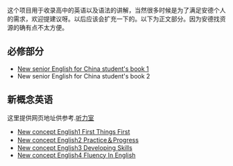 <p>这个项目用于收录高中的英语以及语法的讲解，当然很多时候是为了满足安德个人的需求，欢迎提建议呀。以后应该会扩充一下的。以下为正文部分。因为安德找资源的确有点不太方便。</p>
  <h2>必修部分</h2>
<ul>
  <li><a href="https://dfghj123tyuvi.github.io/Compulsory-English/%E5%BF%85%E4%BF%AE%E4%B8%80">New senior English for China student's book 1</a></li>
  <li>New senior English for China student's book 2</li>
</ul>
<h2>新概念英语</h2>
<p>这里提供网页地址供参考.<a href="http://www.tingroom.com/">听力室</a></p>
<ul>
  <li><a href="http://www.tingroom.com/lesson/nce1">New concept English1  First Things First</a></li>
  <li><a href="http://www.tingroom.com/lesson/nce2">New concept English2  Practice＆Progress</a></li>
  <li><a href="http://www.tingroom.com/lesson/nce3">New concept English3  Developing Skills</a></li>
  <li><a href="http://www.tingroom.com/lesson/nce4">New concept English4  Fluency In English</a></li>
</ul>
